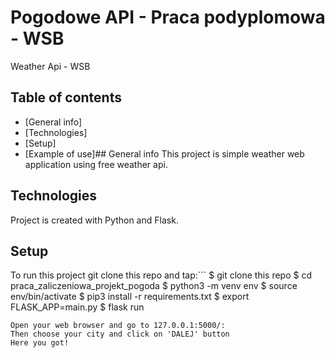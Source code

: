 # Pogodowe API - Praca podyplomowa - WSB
Weather Api - WSB
## Table of contents
* [General info]
* [Technologies]
* [Setup]
* [Example of use]## General info
This project is simple weather web application using free weather api.
## Technologies
Project is created with Python and Flask. 
## Setup
To run this project git clone this repo and tap:```
$ git clone this repo
$ cd praca_zaliczeniowa_projekt_pogoda
$ python3 -m venv env
$ source env/bin/activate
$ pip3 install -r requirements.txt
$ export FLASK_APP=main.py
$ flask run 
```## Example of use
Open your web browser and go to 127.0.0.1:5000/:
Then choose your city and click on 'DALEJ' button
Here you got!
```
